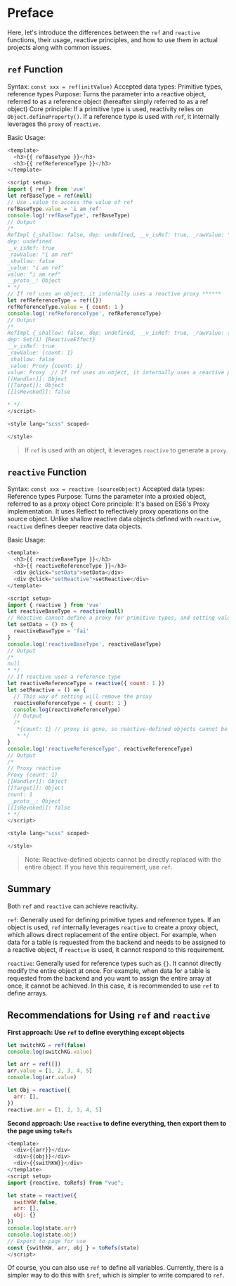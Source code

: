 # Preface

Here, let's introduce the differences between the `ref` and `reactive` functions, their usage, reactive principles, and how to use them in actual projects along with common issues.

## `ref` Function

Syntax: `const xxx = ref(initValue)`
Accepted data types: Primitive types, reference types
Purpose: Turns the parameter into a reactive object, referred to as a reference object (hereafter simply referred to as a ref object)
Core principle: If a primitive type is used, reactivity relies on `Object.defineProperty()`. If a reference type is used with `ref`, it internally leverages the `proxy` of `reactive`.

Basic Usage:

```javascript
<template>
  <h3>{{ refBaseType }}</h3>
  <h3>{{ refReferenceType }}</h3>
</template>

<script setup>
import { ref } from 'vue'
let refBaseType = ref(null)
// Use .value to access the value of ref
refBaseType.value = 'i am ref'
console.log('refBaseType', refBaseType)
// Output
/*
RefImpl {_shallow: false, dep: undefined, __v_isRef: true, _rawValue: "i am ref", _value: "i am ref"}
dep: undefined
__v_isRef: true
_rawValue: "i am ref"
_shallow: false
_value: "i am ref"
value: "i am ref"
__proto__: Object
* */
// If ref uses an object, it internally uses a reactive proxy ******
let refReferenceType = ref({})
refReferenceType.value = { count: 1 }
console.log('refReferenceType', refReferenceType)
// Output
/*
RefImpl {_shallow: false, dep: undefined, __v_isRef: true, _rawValue: {…}, _value: Proxy}
dep: Set(1) {ReactiveEffect}
__v_isRef: true
_rawValue: {count: 1}
_shallow: false
_value: Proxy {count: 1}
value: Proxy  // If ref uses an object, it internally uses a reactive proxy
[[Handler]]: Object
[[Target]]: Object
[[IsRevoked]]: false

* */
</script>

<style lang="scss" scoped>

</style>

```

> If `ref` is used with an object, it leverages `reactive` to generate a `proxy`.

## `reactive` Function

Syntax: `const xxx = reactive (sourceObject)`
Accepted data types: Reference types
Purpose: Turns the parameter into a proxied object, referred to as a proxy object
Core principle: It's based on ES6's Proxy implementation. It uses Reflect to reflectively proxy operations on the source object. Unlike shallow reactive data objects defined with `reactive`, `reactive` defines deeper reactive data objects.

Basic Usage:

```javascript
<template>
  <h3>{{ reactiveBaseType }}</h3>
  <h3>{{ reactiveReferenceType }}</h3>
  <div @click="setData">setData</div>
  <div @click="setReactive">setReactive</div>
</template>

<script setup>
import { reactive } from 'vue'
let reactiveBaseType = reactive(null)
// Reactive cannot define a proxy for primitive types, and setting values does not respond to data
let setData = () => {
  reactiveBaseType = 'fai'
}
console.log('reactiveBaseType', reactiveBaseType)
// Output
/*
null
* */
// If reactive uses a reference type
let reactiveReferenceType = reactive({ count: 1 })
let setReactive = () => {
  // This way of setting will remove the proxy
  reactiveReferenceType = { count: 1 }
  console.log(reactiveReferenceType)
  // Output
  /*
   *{count: 1} // proxy is gone, so reactive-defined objects cannot be directly replaced with the entire object. Use ref if you have this requirement
   * */
}
console.log('reactiveReferenceType', reactiveReferenceType)
// Output
/*
// Proxy reactive
Proxy {count: 1}
[[Handler]]: Object
[[Target]]: Object
count: 1
__proto__: Object
[[IsRevoked]]: false
* */
</script>

<style lang="scss" scoped>

</style>

```

> Note: Reactive-defined objects cannot be directly replaced with the entire object. If you have this requirement, use `ref`.

## Summary

Both `ref` and `reactive` can achieve reactivity.

`ref`: Generally used for defining primitive types and reference types. If an object is used, `ref` internally leverages `reactive` to create a proxy object, which allows direct replacement of the entire object. For example, when data for a table is requested from the backend and needs to be assigned to a reactive object, if `reactive` is used, it cannot respond to this requirement.

`reactive`: Generally used for reference types such as `{}`. It cannot directly modify the entire object at once. For example, when data for a table is requested from the backend and you want to assign the entire array at once, it cannot be achieved. In this case, it is recommended to use `ref` to define arrays.

## Recommendations for Using `ref` and `reactive`

**First approach: Use `ref` to define everything except objects**

```javascript
let switchKG = ref(false)
console.log(switchKG.value)

let arr = ref([])
arr.value = [1, 2, 3, 4, 5]
console.log(arr.value)

let Obj = reactive({
  arr: [],
})
reactive.arr = [1, 2, 3, 4, 5]
```

**Second approach: Use `reactive` to define everything, then export them to the page using `toRefs`**

```javascript
<template>
  <div>{{arr}}</div>
  <div>{{obj}}</div>
  <div>{{swithKW}}</div>
</template>
<script setup>
import {reactive, toRefs} from "vue";

let state = reactive({
  swithKW:false,
  arr: [],
  obj: {}
})
console.log(state.arr)
console.log(state.obj)
// Export to page for use
const {swithKW, arr, obj } = toRefs(state)
</script>
```

Of course, you can also use `ref` to define all variables. Currently, there is a simpler way to do this with `$ref`, which is simpler to write compared to `ref`.
